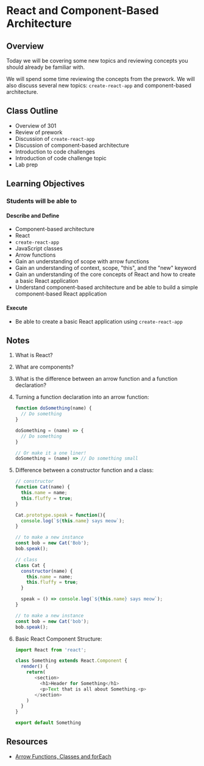 # React and Component-Based Architecture

## Overview

Today we will be covering some new topics and reviewing concepts you should already be familiar with.

We will spend some time reviewing the concepts from the prework. We will also discuss several new topics: `create-react-app` and component-based architecture.

## Class Outline

- Overview of 301
- Review of prework
- Discussion of `create-react-app`
- Discussion of component-based architecture
- Introduction to code challenges
- Introduction of code challenge topic
- Lab prep

## Learning Objectives

### Students will be able to

#### Describe and Define

- Component-based architecture
- React
- `create-react-app`
- JavaScript classes
- Arrow functions
- Gain an understanding of scope with arrow functions
- Gain an understanding of context, scope, "this", and the "new" keyword
- Gain an understanding of the core concepts of React and how to create a basic React application
- Understand component-based architecture and be able to build a simple component-based React application

#### Execute

- Be able to create a basic React application using `create-react-app`

## Notes

1. What is React?
1. What are components?
1. What is the difference between an arrow function and a function declaration?
1. Turning a function declaration into an arrow function:

   ```javascript
   function doSomething(name) {
     // Do something
   }

   doSomething = (name) => {
     // Do something
   }

   // Or make it a one liner!
   doSomething = (name) => // Do something small
   ```

1. Difference between a constructor function and a class:

   ```javascript
   // constructor
   function Cat(name) {
     this.name = name;
     this.fluffy = true;
   }

   Cat.prototype.speak = function(){
     console.log(`${this.name} says meow`);
   }

   // to make a new instance
   const bob = new Cat('Bob');
   bob.speak();

   // class
   class Cat {
     constructor(name) {
       this.name = name;
       this.fluffy = true;
     }

     speak = () => console.log(`${this.name} says meow`);
   }

   // to make a new instance
   const bob = new Cat('bob');
   bob.speak();
   ```

1. Basic React Component Structure:

   ```javascript
   import React from 'react';

   class Something extends React.Component {
     render() {
       return(
          <section>
            <h1>Header for Something</h1>
            <p>Text that is all about Something.<p>
          </section>
       )
     }
   }

   export default Something
   ```

## Resources

- [Arrow Functions, Classes and forEach](https://replit.com/@sheyna/ConstantAcceptableDos#index.js)
